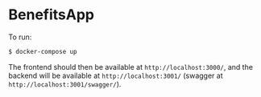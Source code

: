# BenefitsApp

To run:
```bash
$ docker-compose up
```

The frontend should then be available at `http://localhost:3000/`, and the
backend will be available at `http://localhost:3001/` (swagger at
`http://localhost:3001/swagger/`).

